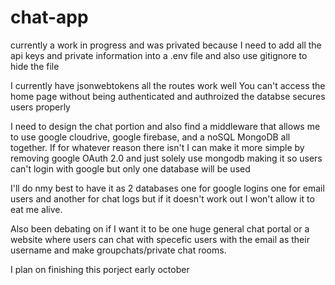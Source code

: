 # chat-app

currently a work in progress and was privated because I need to add all the api keys and private information into a .env file and also use gitignore to hide the file 

I currently have jsonwebtokens all the routes work well
You can't access the home page without being authenticated and authroized 
the databse secures users properly

I need to design the chat portion and also find a middleware that allows me to use google cloudrive, google firebase, and a noSQL MongoDB all together. If for whatever reason there isn't I can make it more simple 
by removing google OAuth 2.0 and just solely use mongodb making it so users can't login with google but only one database will be used

I'll do nmy best to have it as 2 databases one for google logins one for email users and another for chat logs but if it doesn't work out I won't allow it to eat me alive.

Also been debating on if I want it to be one huge general chat portal or a website where users can chat with specefic users with the email as their username and make groupchats/private chat rooms. 

I plan on finishing this porject early october
